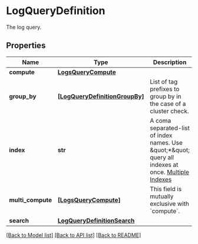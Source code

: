 # LogQueryDefinition

The log query.

## Properties

| Name              | Type                                                            | Description                                                                                                                                                         | Notes      |
| ----------------- | --------------------------------------------------------------- | ------------------------------------------------------------------------------------------------------------------------------------------------------------------- | ---------- |
| **compute**       | [**LogsQueryCompute**](LogsQueryCompute.md)                     |                                                                                                                                                                     | [optional] |
| **group_by**      | [**[LogQueryDefinitionGroupBy]**](LogQueryDefinitionGroupBy.md) | List of tag prefixes to group by in the case of a cluster check.                                                                                                    | [optional] |
| **index**         | **str**                                                         | A coma separated-list of index names. Use \&quot;\*\&quot; query all indexes at once. [Multiple Indexes](https://docs.datadoghq.com/logs/indexes/#multiple-indexes) | [optional] |
| **multi_compute** | [**[LogsQueryCompute]**](LogsQueryCompute.md)                   | This field is mutually exclusive with &#x60;compute&#x60;.                                                                                                          | [optional] |
| **search**        | [**LogQueryDefinitionSearch**](LogQueryDefinitionSearch.md)     |                                                                                                                                                                     | [optional] |

[[Back to Model list]](README.md#documentation-for-models) [[Back to API list]](README.md#documentation-for-api-endpoints) [[Back to README]](README.md)
